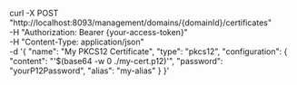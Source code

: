 curl -X POST "http://localhost:8093/management/domains/{domainId}/certificates" \
  -H "Authorization: Bearer {your-access-token}" \
  -H "Content-Type: application/json" \
  -d '{
    "name": "My PKCS12 Certificate",
    "type": "pkcs12",
    "configuration": {
      "content": "'$(base64 -w 0 ./my-cert.p12)'",
      "password": "yourP12Password",
      "alias": "my-alias"
    }
  }'
